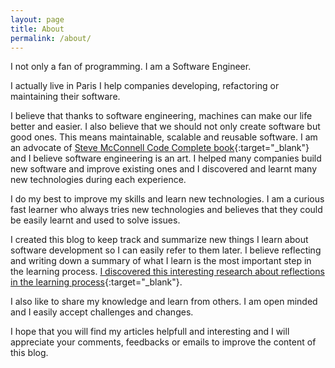 ```yaml
---
layout: page
title: About
permalink: /about/
---
```


I not only a fan of programming. I am a Software Engineer.  

I actually live in Paris I help companies developing, refactoring or maintaining their software.  

I believe that thanks to software engineering, machines can make our life better and easier. I also believe that we should not only create software but good ones. This means maintainable, scalable and reusable software. I am an advocate of [Steve McConnell Code Complete book](https://www.amazon.com/Code-Complete-Practical-Handbook-Construction/dp/0735619670){:target="_blank"} and I believe software engineering is an art. 
I helped many companies build new software and improve existing ones and I discovered and learnt many new technologies during each experience.  

I do my best to improve my skills and learn new technologies. I am a curious fast learner who always tries new technologies and believes that they could be easily learnt and used to solve issues.  

I created this blog to keep track and summarize new things I learn about software development so I can easily refer to them later. I believe reflecting and writing down a summary of what I learn is the most important step in the learning process. [I discovered this interesting research about reflections in the learning process](https://sites.google.com/site/reflection4learning/why-reflect){:target="_blank"}.  

I also like to share my knowledge and learn from others. I am open minded and I easily accept challenges and changes.  

I hope that you will find my articles helpfull and interesting and I will appreciate your comments, feedbacks or emails to improve the content of this blog.
